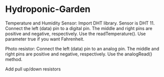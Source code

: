 # Hydroponic-Garden
Temperature and Humidity Sensor:
Import DHT library.
Sensor is DHT 11. 
Connect the left (data) pin to a digital pin. The middle and right pins are positive and negative, respectively.
Use the readTemperature(). Use parameter true if you want Fahrenheit. 

Photo resistor:
Connect the left (data) pin to an analog pin. The middle and right pins are positive and negative, respectively.
Use the analogRead() method. 

Add pull up/down resistors

